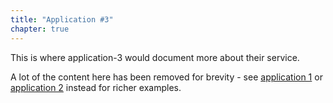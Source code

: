 ```yaml
---
title: "Application #3"
chapter: true
---
```


This is where application-3 would document more about their service.

A lot of the content here has been removed for brevity - see [application 1](/application-1/) or [application 2](/application-2/) instead for richer examples.
